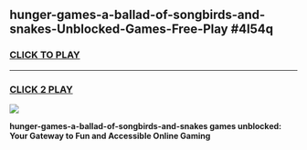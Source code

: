 
## hunger-games-a-ballad-of-songbirds-and-snakes-Unblocked-Games-Free-Play #4l54q
<h3>
<a href="https://us.freeplayer.one?title=hunger-games-a-ballad-of-songbirds-and-snakes&ref=9M">CLICK TO PLAY</a></h3>
<hr>

<h3>
<a href="https://us.freeplayer.one?title=hunger-games-a-ballad-of-songbirds-and-snakes&ref=9M">CLICK 2 PLAY</a>
  
</h3>

<a href="https://us.freeplayer.one?title=hunger-games-a-ballad-of-songbirds-and-snakes&ref=9M"><img src="https://clearcache.store/games.png"></a>


**hunger-games-a-ballad-of-songbirds-and-snakes games unblocked: Your Gateway to Fun and Accessible Online Gaming**
